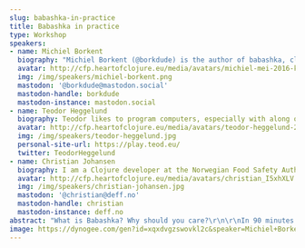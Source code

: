 ```yaml
---
slug: babashka-in-practice
title: Babashka in practice
type: Workshop
speakers:
- name: Michiel Borkent
  biography: "Michiel Borkent (@borkdude) is the author of babashka, clj-kondo, SCI, cherry\r\nand several other Clojure projects. He has been using Clojure since 2010 as a\r\ntinkerer, lecturer and professional software developer. Since 2021 he dedicates\r\nmost his time to open source Clojure software. Hobbies include eating vegetables\r\nand walking."
  avatar: http://cfp.heartofclojure.eu/media/avatars/michiel-mei-2016-klein_O5Ypbv4.png
  img: /img/speakers/michiel-borkent.png
  mastodon: '@borkdude@mastodon.social'
  mastodon-handle: borkdude
  mastodon-instance: mastodon.social
- name: Teodor Heggelund
  biography: Teodor likes to program computers, especially with along other people. In previous lives, he has taught Elm to kids, Matlab and mechanics to students, and Python to civil engineers. His experience is that Clojure's interactivity makes it uniquely well suited to explore problems together.
  avatar: http://cfp.heartofclojure.eu/media/avatars/teodor-heggelund-2024-03_5BwFOib.jpg
  img: /img/speakers/teodor-heggelund.jpg
  personal-site-url: https://play.teod.eu/
  twitter: TeodorHeggelund
- name: Christian Johansen
  biography: I am a Clojure developer at the Norwegian Food Safety Authority. I have 20 years of experience building software, and have done Clojure full-time for the past 10 years. I write about software development occasionally at https://cjohansen.no and regularly at https://parenteser.mattilsynet.io (in Norwegian). I am the maintainer of some open source projects, notably Portfolio (https://github.com/cjohansen/portfolio), which was sponsored by Clojurists Together in 2023. I also demonstrate pair programming and using Clojure and ClojureScript to fight zombies in the screencast https://parensofthedead.com/
  avatar: http://cfp.heartofclojure.eu/media/avatars/christian_I5xhXLV.jpg
  img: /img/speakers/christian-johansen.jpg
  mastodon: '@christian@deff.no'
  mastodon-handle: christian
  mastodon-instance: deff.no
abstract: "What is Babashka? Why should you care?\r\n\r\nIn 90 minutes you’ll get an introduction to Babashka, and hands-on experience with it through a shared programming experience with the rest of the group and two veteran Clojure programmers. You’ll learn what Babashka is, how it fits in with JVM Clojure, and how to work with it in a practical sense.\r\n\r\nThe workshop aims to be a joyful learning experience where we’ll get to know each other better and learn more about REPL-driven programming, testing Clojure, and, of course scripting with Babashka."
image: https://dynogee.com/gen?id=xqxdvgzswovkl2c&speaker=Michiel+Borkent+%26+Teodor+Heggelund+%26+Christian+Johansen&title=Babashka+in+practice&type=Workshop&img=https%3A//2024.heartofclojure.eu/img/speakers/michiel-borkent.png
---
```

